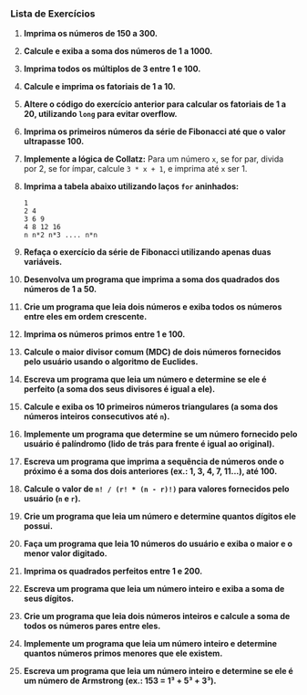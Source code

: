### Lista de Exercícios 

1. **Imprima os números de 150 a 300.**


2. **Calcule e exiba a soma dos números de 1 a 1000.**
   

4. **Imprima todos os múltiplos de 3 entre 1 e 100.**
   

5. **Calcule e imprima os fatoriais de 1 a 10.**
   

6. **Altere o código do exercício anterior para calcular os fatoriais de 1 a 20, utilizando `long` para evitar overflow.**
   

7. **Imprima os primeiros números da série de Fibonacci até que o valor ultrapasse 100.**
    

8. **Implemente a lógica de Collatz:** Para um número `x`, se for par, divida por 2, se for ímpar, calcule `3 * x + 1`, e imprima até `x` ser 1.
    

9. **Imprima a tabela abaixo utilizando laços `for` aninhados:**
   ```
   1
   2 4
   3 6 9
   4 8 12 16
   n n*2 n*3 .... n*n
   ```


11. **Refaça o exercício da série de Fibonacci utilizando apenas duas variáveis.**


13. **Desenvolva um programa que imprima a soma dos quadrados dos números de 1 a 50.**
    

15. **Crie um programa que leia dois números e exiba todos os números entre eles em ordem crescente.**
    

17. **Imprima os números primos entre 1 e 100.**

18. **Calcule o maior divisor comum (MDC) de dois números fornecidos pelo usuário usando o algoritmo de Euclides.**

19. **Escreva um programa que leia um número e determine se ele é perfeito (a soma dos seus divisores é igual a ele).**

20. **Calcule e exiba os 10 primeiros números triangulares (a soma dos números inteiros consecutivos até `n`).**

21. **Implemente um programa que determine se um número fornecido pelo usuário é palíndromo (lido de trás para frente é igual ao original).**

22. **Escreva um programa que imprima a sequência de números onde o próximo é a soma dos dois anteriores (ex.: 1, 3, 4, 7, 11...), até 100.**

23. **Calcule o valor de `n! / (r! * (n - r)!)` para valores fornecidos pelo usuário (`n` e `r`).**

24. **Crie um programa que leia um número e determine quantos dígitos ele possui.**

25. **Faça um programa que leia 10 números do usuário e exiba o maior e o menor valor digitado.**

26. **Imprima os quadrados perfeitos entre 1 e 200.**

27. **Escreva um programa que leia um número inteiro e exiba a soma de seus dígitos.**

28. **Crie um programa que leia dois números inteiros e calcule a soma de todos os números pares entre eles.**

29. **Implemente um programa que leia um número inteiro e determine quantos números primos menores que ele existem.**

30. **Escreva um programa que leia um número inteiro e determine se ele é um número de Armstrong (ex.: 153 = 1³ + 5³ + 3³).**

